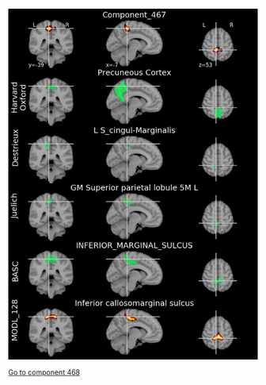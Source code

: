 


![467](preliminary/467.jpg "Component 467")

[Go to component 468](https://parietal-inria.github.io/MODL_atlas/1024/468 "Component 468")